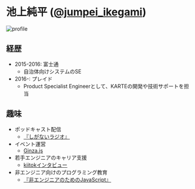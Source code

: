 # 池上純平 ([@jumpei_ikegami](https://twitter.com/jumpei_ikegami))
![profile](https://user-images.githubusercontent.com/20605685/62817282-9c9f6800-bb6e-11e9-83ec-4bf4494c09e0.jpg)

## 経歴
- 2015-2016: 富士通
    - 自治体向けシステムのSE
- 2016-: プレイド
    - Product Specialist Engineerとして、KARTEの開発や技術サポートを担当

## 趣味
- ポッドキャスト配信
    - [『しがないラジオ』](https://shiganai.org/)
- イベント運営
    - [Ginza.js](https://ginzajs.connpass.com/)
- 若手エンジニアのキャリア支援
    - [kiitokインタビュー](https://media.kiitok.com/mentors/ikegami-jumpei)
- 非エンジニア向けのプログラミング教育
    - [『非エンジニアのためのJavaScript』](https://booth.pm/ja/items/1311888)
